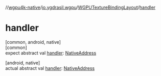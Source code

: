//[wgpu4k-native](../../../index.md)/[io.ygdrasil.wgpu](../index.md)/[WGPUTextureBindingLayout](index.md)/[handler](handler.md)

# handler

[common, android, native]\
[common]\
expect abstract val [handler](handler.md): [NativeAddress](../../ffi/-native-address/index.md)

[android, native]\
actual abstract val [handler](handler.md): [NativeAddress](../../ffi/-native-address/index.md)